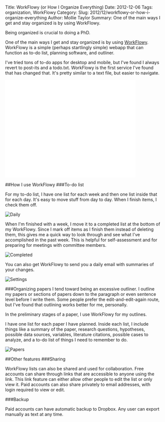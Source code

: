 Title: WorkFlowy (or How I Organize Everything)
Date: 2012-12-06
Tags: organization, WorkFlowy
Category: 
Slug: 2012/12/workflowy-or-how-i-organize-everything
Author: Mollie Taylor
Summary: One of the main ways I get and stay organized is by using WorkFlowy.

Being organized is crucial to doing a PhD.

One of the main ways I get and stay organized is by using [WorkFlowy](https://workflowy.com/?ref=8a2f747). WorkFlowy is a simple (perhaps startlingly simple) webapp that can function as to-do list, planning software, and outliner.

I've tried tons of to-do apps for desktop and mobile, but I've found I always revert to post-its and a todo.txt. WorkFlowy is the first service I've found that has changed that. It's pretty similar to a text file, but easier to navigate.

<iframe width="420" height="315" src="//www.youtube.com/embed/CSmbnaPZVHE" frameborder="0" allowfullscreen></iframe>

##How I use WorkFlowy
###To-do list

For my to-do list, I have one list for each week and then one list inside that for each day. It's easy to move stuff from day to day. When I finish items, I check them off.

![Daily]({filename}images/workflowy-daily.png)

When I'm finished with a week, I move it to a completed list at the bottom of my WorkFlowy. Since I mark off items as I finish them instead of deleting them, this gives me a quick way to look through and see what I've accomplished in the past week. This is helpful for self-assessment and for preparing for meetings with committee members.

![Completed]({filename}images/workflowy-completed.png)

You can also get WorkFlowy to send you a daily email with summaries of your changes.

![Settings]({filename}images/workflowy-settings.png)

###Organizing papers
I tend toward being an excessive outliner. I outline my papers or sections of papers down to the paragraph or even sentence level before I write them. Some people prefer the edit-and-edit-again route, but I've found that outlining works better for me, personally.

In the preliminary stages of a paper, I use WorkFlowy for my outlines.

I have one list for each paper I have planned. Inside each list, I include things like a summary of the paper, research questions, hypotheses, possible data sources, variables, literature citations, possible cases to analyze, and a to-do list of things I need to remember to do.

![Papers]({filename}images/workflowy-paper-list.png)

##Other features
###Sharing

WorkFlowy lists can also be shared and used for collaboration. Free accounts can share through links that are accessible to anyone using the link. This link feature can either allow other people to edit the list or only view it. Paid accounts can also share privately to email addresses, with login required to view or edit.

###Backup

Paid accounts can have automatic backup to Dropbox. Any user can export manually as text at any time.
